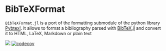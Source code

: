 # BibTeXFormat
`BibTeXFormat.jl` is a port of the formatting submodule of the python library [Pybtex!](https://pybtex.org/). It allows to format a bibliography parsed with [BibTeX.jl](https://github.com/bramtayl/BibTeX.jl) and convert it to HTML, LaTeX, Markdown or plain text

[![](https://img.shields.io/badge/docs-latest-blue.svg)](https://lucianolorenti.github.io/BibTeXFormat.jl/latest)
[![codecov](https://codecov.io/gh/lucianolorenti/BibTeXFormat.jl/branch/master/graph/badge.svg)](https://codecov.io/gh/lucianolorenti/BibTeXFormat.jl)



